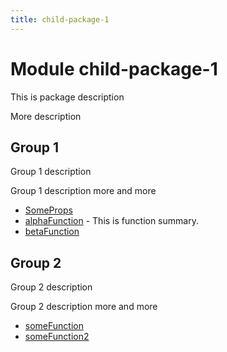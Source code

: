 ```yaml
---
title: child-package-1
---
```


# Module child-package-1 <Badge type="alpha" text="Alpha" />

This is package description

More description

## Group 1

Group 1 description

Group 1 description more and more

- [SomeProps](group-1/interface.SomeProps.md)
- [alphaFunction](group-1/function.alphaFunction.md) <Badge type="alpha" text="Alpha" /> - This is function summary.
- [betaFunction](group-1/function.betaFunction.md) <Badge type="fusionEmbed" text="Fusion Embed" /> <Badge type="beta" text="Beta" />

## Group 2

Group 2 description

Group 2 description more and more

- [someFunction](group-2/function.someFunction.md)
- [someFunction2](group-2/function.someFunction2.md)
